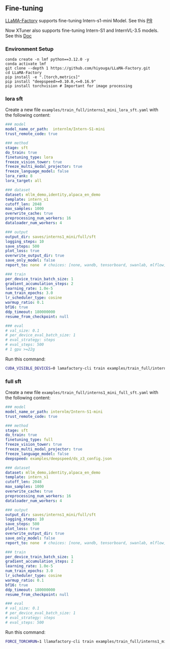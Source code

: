 ## Fine-tuning

[LLaMA-Factory](https://github.com/hiyouga/LLaMA-Factory) supports fine-tuning Intern-s1-mini Model. See this [PR](https://github.com/hiyouga/LLaMA-Factory/pull/8976)

Now XTuner also supports fine-tuning Intern-S1 and InternVL-3.5 models. See this [Doc](https://xtuner.readthedocs.io/zh-cn/latest/)

### Environment Setup

```shell
conda create -n lmf python==3.12.0 -y
conda activate lmf
git clone --depth 1 https://github.com/hiyouga/LLaMA-Factory.git
cd LLaMA-Factory
pip install -e ".[torch,metrics]"
pip install "deepspeed>=0.10.0,<=0.16.9"
pip install torchvision # Important for image processing
```

### lora sft

Create a new file `examples/train_full/interns1_mini_lora_sft.yaml` with the following content:

```yaml
### model
model_name_or_path:  internlm/Intern-S1-mini
trust_remote_code: true

### method
stage: sft
do_train: true
finetuning_type: lora
freeze_vision_tower: true
freeze_multi_modal_projector: true
freeze_language_model: false
lora_rank: 8
lora_target: all

### dataset
dataset: mllm_demo,identity,alpaca_en_demo
template: intern_s1
cutoff_len: 2048
max_samples: 1000
overwrite_cache: true
preprocessing_num_workers: 16
dataloader_num_workers: 4

### output
output_dir: saves/interns1_mini/full/sft
logging_steps: 10
save_steps: 500
plot_loss: true
overwrite_output_dir: true
save_only_model: false
report_to: none  # choices: [none, wandb, tensorboard, swanlab, mlflow]

### train
per_device_train_batch_size: 1
gradient_accumulation_steps: 2
learning_rate: 1.0e-5
num_train_epochs: 3.0
lr_scheduler_type: cosine
warmup_ratio: 0.1
bf16: true
ddp_timeout: 180000000
resume_from_checkpoint: null

### eval
# val_size: 0.1
# per_device_eval_batch_size: 1
# eval_strategy: steps
# eval_steps: 500
# 1 gpu >=22g
```

Run this command:

```bash
CUDA_VISIBLE_DEVICES=0 lamafactory-cli train examples/train_full/interns1_lora_sft.yaml
```

### full sft

Create a new file `examples/train_full/interns1_mini_full_sft.yaml` with the following content:

```yaml
### model
model_name_or_path: internlm/Intern-S1-mini
trust_remote_code: true

### method
stage: sft
do_train: true
finetuning_type: full
freeze_vision_tower: true
freeze_multi_modal_projector: true
freeze_language_model: false
deepspeed: examples/deepspeed/ds_z3_config.json

### dataset
dataset: mllm_demo,identity,alpaca_en_demo
template: intern_s1
cutoff_len: 2048
max_samples: 1000
overwrite_cache: true
preprocessing_num_workers: 16
dataloader_num_workers: 4

### output
output_dir: saves/interns1_mini/full/sft
logging_steps: 10
save_steps: 500
plot_loss: true
overwrite_output_dir: true
save_only_model: false
report_to: none  # choices: [none, wandb, tensorboard, swanlab, mlflow]

### train
per_device_train_batch_size: 1
gradient_accumulation_steps: 2
learning_rate: 1.0e-5
num_train_epochs: 3.0
lr_scheduler_type: cosine
warmup_ratio: 0.1
bf16: true
ddp_timeout: 180000000
resume_from_checkpoint: null

### eval
# val_size: 0.1
# per_device_eval_batch_size: 1
# eval_strategy: steps
# eval_steps: 500
```

Run this command:

```bash
FORCE_TORCHRUN=1 llamafactory-cli train examples/train_full/interns1_mini_full_sft.yaml
```
